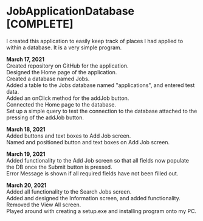 # JobApplicationDatabase [COMPLETE]
I created this application to easily keep track of places I had applied to within a database. It is a very simple program.

<b>March 17, 2021</b><br/>
Created repository on GitHub for the application.<br/>
Designed the Home page of the application.<br/>
Created a database named Jobs.<br/>
Added a table to the Jobs database named "applications", and entered test data.<br/>
Added an onClick method for the addJob button.<br/>
Connected the Home page to the database.<br/>
Set up a simple query to test the connection to the database attached to the pressing of the addJob button.<br/>

<b>March 18, 2021</b><br/>
Added buttons and text boxes to Add Job screen. <br/>
Named and positioned button and text boxes on Add Job screen. <br/>

<b>March 19, 2021</b><br/>
Added functionality to the Add Job screen so that all fields now populate the DB once the Submit button is pressed.<br/>
Error Message is shown if all required fields have not been filled out.<br/>

<b>March 20, 2021</b><br/>
Added all functionality to the Search Jobs screen. <br/>
Added and designed the Information screen, and added functionality. <br/>
Removed the View All screen. <br/>
Played around with creating a setup.exe and installing program onto my PC. <br/>
